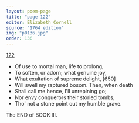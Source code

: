 ```yaml
---
layout: poem-page
title: "page 122"
editor: Elizabeth Cornell
source: "1764 edition"
img: "p0136.jpg"
order: 136
---
```



[122]({{site.baseurl}}/images/{{page.img}})

- Of use to mortal man, life to prolong,
- To soften, or adorn; what genuine joy,
- What exultation of supreme delight, [650]
- Will swell my raptured bosom. Then, when death
- Shall call me hence, I'll unrepining go;
- Nor envy conquerors their storied tombs,
- Tho' not a stone point out my humble grave.

The END of BOOK III.


